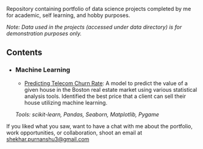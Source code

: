 Repository containing portfolio of data science projects completed by me for academic, self learning, and hobby purposes.



_Note: Data used in the projects (accessed under data directory) is for demonstration purposes only._

## Contents

- ### Machine Learning

	- [Predicting Telecom Churn Rate](https://github.com/purnanshu3/Data-Science-Portfolio/blob/main/Project/Telecom%20Churn%20Case%20Study/solution_telecom_churn.ipynb): A model to predict the value of a given house in the Boston real estate market using various statistical analysis tools. Identified the best price that a client can sell their house utilizing machine learning.
	
	_Tools: scikit-learn, Pandas, Seaborn, Matplotlib, Pygame_ 



If you liked what you saw, want to have a chat with me about the portfolio, work opportunities, or collaboration, shoot an email at shekhar.purnanshu3@gmail.com 
